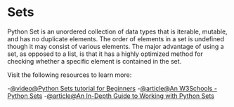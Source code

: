 # Sets

Python Set is an unordered collection of data types that is iterable, mutable, and has no duplicate elements. The order of elements in a set is undefined though it may consist of various elements. The major advantage of using a set, as opposed to a list, is that it has a highly optimized method for checking whether a specific element is contained in the set.

  Visit the following resources to learn more:
  
-[@video@Python Sets tutorial for Beginners](https://www.youtube.com/watch?v=t9j8lCUGZXo)
-[@article@An W3Schools - Python Sets](https://www.w3schools.com/python/python_sets.asp)
-[@article@An In-Depth Guide to Working with Python Sets](https://learnpython.com/blog/python-sets/)
